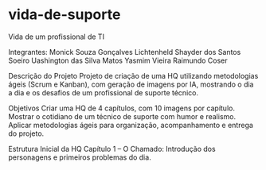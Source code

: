 # vida-de-suporte
Vida de um profissional de TI

Integrantes:
Monick Souza Gonçalves Lichtenheld
Shayder dos Santos Soeiro
Uashington das Silva Matos
Yasmim Vieira Raimundo Coser

Descrição do Projeto
Projeto de criação de uma HQ utilizando metodologias ágeis (Scrum e Kanban), com geração de imagens por IA, mostrando o dia a dia e os desafios de um profissional de suporte técnico.

Objetivos
Criar uma HQ de 4 capítulos, com 10 imagens por capítulo.
Mostrar o cotidiano de um técnico de suporte com humor e realismo.
Aplicar metodologias ágeis para organização, acompanhamento e entrega do projeto.

Estrutura Inicial da HQ
Capítulo 1 – O Chamado: Introdução dos personagens e primeiros problemas do dia.
